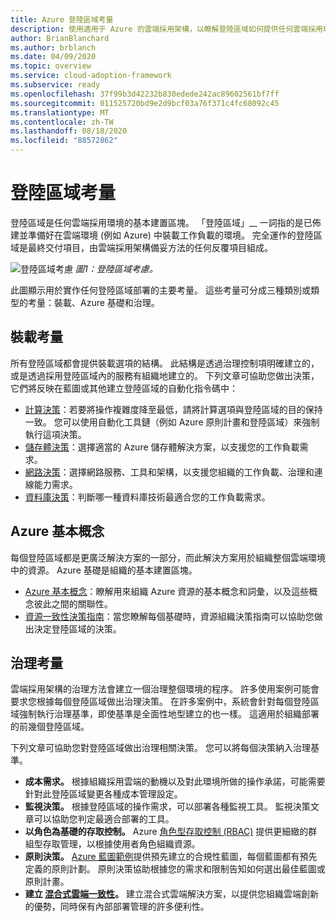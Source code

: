 ```yaml
---
title: Azure 登陸區域考量
description: 使用適用于 Azure 的雲端採用架構，以瞭解登陸區域如何提供任何雲端採用環境的基本組建區塊。
author: BrianBlanchard
ms.author: brblanch
ms.date: 04/09/2020
ms.topic: overview
ms.service: cloud-adoption-framework
ms.subservice: ready
ms.openlocfilehash: 37f99b3d42232b830edede242ac89602561bf7ff
ms.sourcegitcommit: 011525720bd9e2d9bcf03a76f371c4fc68092c45
ms.translationtype: MT
ms.contentlocale: zh-TW
ms.lasthandoff: 08/18/2020
ms.locfileid: "88572862"
---
```

# <a name="landing-zone-considerations"></a>登陸區域考量

登陸區域是任何雲端採用環境的基本建置區塊。 「登陸區域」__ 一詞指的是已佈建並準備好在雲端環境 (例如 Azure) 中裝載工作負載的環境。 完全運作的登陸區域是最終交付項目，由雲端採用架構備妥方法的任何反覆項目組成。

![登陸區域考慮 ](../../_images/ready/landing-zone-considerations.png)
 _圖1：登陸區域考慮。_

此圖顯示用於實作任何登陸區域部署的主要考量。 這些考量可分成三種類別或類型的考量：裝載、Azure 基礎和治理。

## <a name="hosting-considerations"></a>裝載考量

所有登陸區域都會提供裝載選項的結構。 此結構是透過治理控制項明確建立的，或是透過採用登陸區域內的服務有組織地建立的。 下列文章可協助您做出決策，它們將反映在藍圖或其他建立登陸區域的自動化指令碼中：

- [計算決策](./compute-options.md)：若要將操作複雜度降至最低，請將計算選項與登陸區域的目的保持一致。 您可以使用自動化工具鏈（例如 Azure 原則計畫和登陸區域）來強制執行這項決策。
- [儲存體決策](./storage-options.md)：選擇適當的 Azure 儲存體解決方案，以支援您的工作負載需求。
- [網路決策](./networking-options.md)：選擇網路服務、工具和架構，以支援您組織的工作負載、治理和連線能力需求。
- [資料庫決策](./data-options.md)：判斷哪一種資料庫技術最適合您的工作負載需求。

## <a name="azure-fundamentals"></a>Azure 基本概念

每個登陸區域都是更廣泛解決方案的一部分，而此解決方案用於組織整個雲端環境中的資源。 Azure 基礎是組織的基本建置區塊。

- [Azure 基本概念](./fundamental-concepts.md)：瞭解用來組織 Azure 資源的基本概念和詞彙，以及這些概念彼此之間的關聯性。
- [資源一致性決策指南](../../decision-guides/resource-consistency/index.md)：當您瞭解每個基礎時，資源組織決策指南可以協助您做出決定登陸區域的決策。

## <a name="governance-considerations"></a>治理考量

雲端採用架構的治理方法會建立一個治理整個環境的程序。 許多使用案例可能會要求您根據每個登陸區域做出治理決策。 在許多案例中，系統會針對每個登陸區域強制執行治理基準，即使基準是全面性地型建立的也一樣。 這適用於組織部署的前幾個登陸區域。

下列文章可協助您對登陸區域做出治理相關決策。 您可以將每個決策納入治理基準。

- **成本需求。** 根據組織採用雲端的動機以及對此環境所做的操作承諾，可能需要針對此登陸區域變更各種成本管理設定。
- **監視決策。** 根據登陸區域的操作需求，可以部署各種監視工具。 監視決策文章可以協助您判定最適合部署的工具。
- **以角色為基礎的存取控制。** Azure [角色型存取控制 (RBAC)](../considerations/roles.md) 提供更細緻的群組型存取管理，以根據使用者角色組織資源。
- **原則決策。** [Azure 藍圖範例](/azure/governance/blueprints/samples)提供預先建立的合規性藍圖，每個藍圖都有預先定義的原則計劃。 原則決策協助根據您的需求和限制告知如何選出最佳藍圖或原則計畫。
- **建立 [混合式雲端一致性](./hybrid-consistency.md)。** 建立混合式雲端解決方案，以提供您組織雲端創新的優勢，同時保有內部部署管理的許多便利性。

